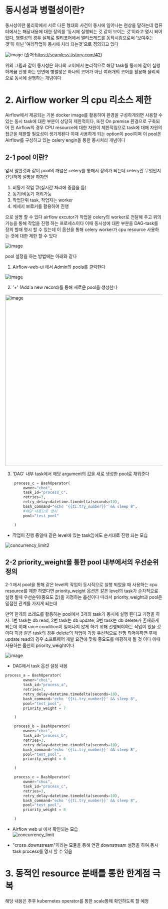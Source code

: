 # 동시성과 병렬성이란?
동시성이란 물리학에서 서로 다른 형태의 사건이 동시에 일어나는 현상을 말하는데 컴퓨터에서는 해당내용에 대한 정의를 '동시에 실행되는 것 같이 보이는 것'이라고 명시 되어 있다, 병렬성의 경우 실제로 멀티코어에서 멀티쓰레드를 동작시킴으로써 '보여주는 것'이 아닌 '여러작업이 동시에 처리 되는것'으로 정의되고 있다 

![image](https://user-images.githubusercontent.com/65060314/170863412-6533260c-5391-428a-bae3-8adce9cba8d9.png)
(출처:https://seamless.tistory.com/42)

위의 그림과 같이 동시성은 하나의 코어에서 논리적으로 해당 task를 동시에 같이 실행 하게끔 진행 하는 반면에 병렬성은 하나의 코어가 아닌 여러개의 코어를 활용해 물리적으로 동시에 실행하는 개념이다

# 2. Airflow worker 의 cpu 리소스 제한
Airflow에서 제공되는 기본 docker image를 활용하여 환경을 구성하게되면 사용할 수 있는 동시 task에 대한 부분이 상당히 제한적이다, 또한 On premise 환경으로 구축되어 진 Airflow의 경우 CPU resource에 대한 자원이 제한적임으로 task에 대해 자원의 접근을 제한할 필요성이 생기게된다 이때 사용하게 되는 option이 pool이며 이 pool은 Airflow를 구성하고 있는 celery engin을 통한 동시처리 개념이다
## 2-1 pool 이란?
앞서 말한것과 같이 pool의 개념은 celery를 통해서 정의가 되는데 celery란 무엇인지 간단하게 설명을 하자면  
1. 비동기 작업 큐(실시간 처리에 중점을 둠)
2. 동기/비동기 처리가능
3. 작업단위 task, 작업자는 worker
4. 메세지 브로커를 활용하여 진행

으로 설명 할 수 있다
airflow excutor가 작업을 celery의 worker로 전달해 주고 위의 기능을 통해 작업을 진행 하는 프로세스이다 이때 동시성에 대한 부분을 DAG-task를 정의 할때 명시 할 수 있는데 이 옵션을 통해 celery worker가 cpu resource 사용하는 것에 대한 제한 할 수 있다

![image](https://user-images.githubusercontent.com/65060314/170863893-e3ce7afc-1803-4afd-a6c1-82368566c390.png)

pool 설정을 하는 방법에는 아래와 같다  

1. Airflow-web-ui 에서 Admin의 pools를 클릭한다  

![image](https://user-images.githubusercontent.com/65060314/170863990-0e385b52-e5c9-48a1-8ef3-4dce0ec6139b.png)

2. '+' (Add a new record)를 통해 새로운 pool을 생성한다  

<img width="546" alt="image" src="https://user-images.githubusercontent.com/65060314/170864122-a196d082-dbd9-432b-964d-c11b864e695e.png">

3. 'DAG' 내부 task에서 해당 argument의 값을 새로 생성한 pool로 채워준다 

```python
    process_c = BashOperator(
        owner="choi",
        task_id="process_c",
        retries=3,
        retry_delay=datetime.timedelta(seconds=10),
        bash_command="echo '{{ti.try_number}}' && sleep 8",
        #해당 내용으로 명시
        pool="test_pool"      

    )
```
* 작업이 진행 중일때 같은 level에 있는 task임에도 순서대로 진행 되는 모습

![concurrency_limit2](https://user-images.githubusercontent.com/65060314/170871684-cba36085-8700-4d76-9872-cabb9bf02c54.gif)

## 2-2 priority_weight을 통한 pool 내부에서의 우선순위 정의

2-1 에서 pool을 통해 같은 level의 작업이 동시적으로 실행 되었을 때 사용하는 cpu resource를 제한 하였다면 priority_weight 옵션은 같은 level의 task가 순차적으로 실행 될때 우선순위(중요도 값)을 지정하는 옵션이다
따라서 priority_weight과 pool은 밀접한 관계를 가지게 되는데 

만약 한개의 쓰레드를 활용하는 pool에서 3개의 task가 동시에 실행 된다고 가정을 하자. 1번 task는 db read, 2번 task는 db update, 3번 task는 db delete가 존재하게 되는데 이때 raice condition이 일어나지 않게 하기 위해  선행되야하는 작업이 있을 것이다 지금 같은 task의 경우 delete의 작업이 가장 우선적으로 진행 되어야하면 후에 update read의 경우 소프트웨어 개발 요건에 맞춰 중요도를 매핑하게 될 것 이다  이때 사용하는 옵션이 priority_weight이다

![image](https://user-images.githubusercontent.com/65060314/170864695-9b85248d-47ba-4ee7-8f57-bcc86473f4fd.png)

* DAG에서 task 옵션 설정 내용  

```python
process_a = BashOperator(
        owner="choi",
        task_id="process_a",
        retries=3,
        retry_delay=datetime.timedelta(seconds=10),
        bash_command="echo '{{ti.try_number}}' && sleep 8",
        pool="test_pool",
        priority_weight = 7

    )

    process_b = BashOperator(
        owner="choi",
        task_id="process_b",
        retries=3,
        retry_delay=datetime.timedelta(seconds=10),
        bash_command="echo '{{ti.try_number}}' && sleep 8",
        pool="test_pool",
        priority_weight = 6       

    )

    process_c = BashOperator(
        owner="choi",
        task_id="process_c",
        retries=3,
        retry_delay=datetime.timedelta(seconds=10),
        bash_command="echo '{{ti.try_number}}' && sleep 8",
        pool="test_pool",
        priority_weight = 8        

    )
```

* Airflow web ui 에서 확인되는 모습  
![concurrency_limit](https://user-images.githubusercontent.com/65060314/170871418-160c3fd7-c995-42a1-b77a-f89ea5ace93f.gif)

* "cross_downstream"이라는 모듈을 통해 연관 downstream 설정을 하여 동시 task process를 명시 할 수 있음

# 3. 동적인 resource 분배를 통한 한계점 극복

해당 내용은 추후 kubernetes operator를 통한 scale통해 확인하도록 할 예정
